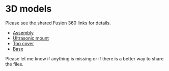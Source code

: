 
# 3D models
Please see the shared Fusion 360 links for details. 
- [Assembly](https://a360.co/3p2fcxE)
- [Ultrasonic mount](https://a360.co/34JCejP)
- [Top cover](https://a360.co/3ibbLTQ)
- [Base](https://a360.co/3i0mIb3)

Please let me know if anything is missing or if there is a better way to share the files. 